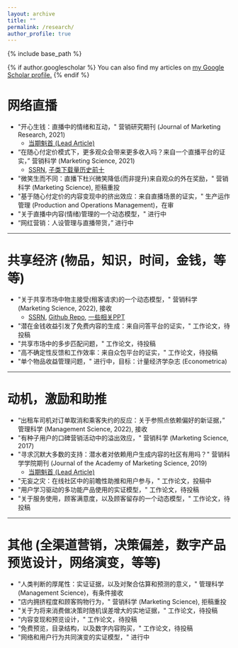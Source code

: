 ```yaml
---
layout: archive
title: ""
permalink: /research/
author_profile: true
---
```


{% include base_path %}

{% if author.googlescholar %}
  You can also find my articles on <u><a href="{{author.googlescholar}}">my Google Scholar profile</a>.</u>
{% endif %}


网络直播
======
* "开心生钱：直播中的情绪和互动，" 营销研究期刊 (Journal of Marketing Research, 2021)
    * <a href="{{ base_path }}/files/JMR-58-3-417-438%20(LeadArticle).pdf" target="_blank">当期魁首 (Lead Article)</a>
* “在随心付定价模式下，更多观众会带来更多收入吗？来自一个直播平台的证实，” 营销科学 (Marketing Science, 2021)
    * <a href="https://papers.ssrn.com/sol3/papers.cfm?abstract_id=3516777" target="_blank">SSRN</a>, <a href="{{ base_path }}/files/MKSC.2021.1292-SSRN-TopTenDownloads-AllTimes.pdf" target="_blank">子类下载量历史前十</a>
* "微笑生而不同：直播下杜兴微笑降低(而非提升)来自观众的外在奖励，" 营销科学 (Marketing Science), 拒稿重投
* "基于随心付定价的内容变现中的挤出效应：来自直播场景的证实，" 生产运作管理 (Production and Operations Management)，在审
* "关于直播中内容(情绪)管理的一个动态模型，" 进行中
* “网红营销：人设管理与直播带货，” 进行中

<hr style="height:1px;border:none;color:#333;background-color:#333;">

共享经济 (物品，知识，时间，金钱，等等)
======
* "关于共享市场中物主接受(租客请求)的一个动态模型，" 营销科学 (Marketing Science, 2022), 接收
    * <a href="https://ssrn.com/abstract=4052540" target="_blank">SSRN</a>, <a href="https://github.com/mounttai/OwnerAcceptance" target="_blank">Github Repo</a>, <a href="https://github.com/mounttai/SW-Sharing/blob/main/SW-DaiYao-SE_20211202.pdf" target="_blank">一些相关PPT</a>
* "潜在金钱收益引发了免费内容的生成：来自问答平台的证实，" 工作论文，待投稿
* "共享市场中的多步匹配问题，" 工作论文，待投稿
* "高不确定性反馈和工作效率：来自众包平台的证实，" 工作论文，待投稿
* "单个物品收益管理问题，" 进行中，目标：计量经济学杂志 (Econometrica)

<hr style="height:1px;border:none;color:#333;background-color:#333;">

动机，激励和助推
======
* “出租车司机对订单取消和乘客失约的反应：关于参照点依赖偏好的新证据，” 管理科学 (Management Science, 2022), 接收
* "有种子用户的口碑营销活动中的溢出效应，" 营销科学 (Marketing Science, 2017)
* "寻求沉默大多数的支持：潜水者对依赖用户生成内容的社区有用吗？" 营销科学学院期刊 (Journal of the Academy of Marketing Science, 2019)
    * <a href="{{ base_path }}/files/JAMS.2019.s11747-018-00624-8%20(LeadArticle).pdf" target="_blank">当期魁首 (Lead Article)</a>
* "无妄之灾：在线社区中的前瞻性助推和用户参与，" 工作论文，投稿中
* "用户学习驱动的多功能产品使用的实证模型，" 工作论文，待投稿
* "关于服务使用，顾客满意度，以及顾客留存的一个动态模型，" 工作论文，待投稿

<hr style="height:1px;border:none;color:#333;background-color:#333;">

其他 (全渠道营销，决策偏差，数字产品预览设计，网络演变，等等)
======
* "人类判断的厚尾性：实证证据，以及对聚合估算和预测的意义，" 管理科学 (Management Science)，有条件接收
* "店内拥挤程度和顾客购物行为，" 营销科学 (Marketing Science), 拒稿重投
* "关于为将来消费做决策时随机误差增大的实地证据，" 工作论文，待投稿
* "内容变现和预览设计，" 工作论文，待投稿
* "免费预览，目录结构，以及数字内容购买，" 工作论文，待投稿
* "网络和用户行为共同演变的实证模型，" 进行中


<!-- below includes the original papers -->
<!--

{% for post in site.publications reversed %}
  {% include archive-single.html %}
{% endfor %}

-->